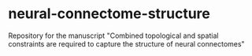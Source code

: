 # neural-connectome-structure
Repository for the manuscript "Combined topological and spatial constraints are required to capture the structure of neural connectomes"
